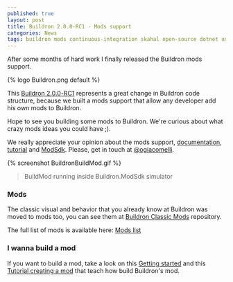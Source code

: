 ```yaml
---
published: true
layout: post
title: Buildron 2.0.0-RC1 - Mods support
categories: News
tags: buildron mods continuous-integration skahal open-source dotnet unity3d 
---
```


After some months of hard work I finally released the Buildron mods support. 

{% logo Buildron.png default %}

This [Buildron 2.0.0-RC1](https://github.com/skahal/Buildron/releases/tag/v2.0.0-RC1) represents a great change in Buildron code structure, because we built a mods support that allow any developer add his own mods to Buildron.

Hope to see you building some mods to Buildron. We're curious about what crazy mods ideas you could have ;).

We really appreciate your opinion about the mods support, [documentation](https://github.com/skahal/Buildron/wiki/Mods-introduction), [tutorial](https://github.com/skahal/Buildron/wiki/Mods-tutorial-creating-a-mod) and [ModSdk](https://github.com/skahal/Buildron/wiki/Mods-ModSdk). Please, get in touch at [@ogiacomelli](http://twitter.com/ogiacomelli).

{% screenshot BuildronBuildMod.gif %}

> BuildMod running inside Buildron.ModSdk simulator

### Mods
The classic visual and behavior that you already know at Buildron was moved to mods too, you can see them at [Buildron Classic Mods](http://github.com/skahal/Buildron-Classic-Mods) repository.

The full list of mods is available here: [Mods list](https://github.com/skahal/Buildron/wiki/Mods-Mods-list)


### I wanna build a mod
If you want to build a mod, take a look on this [Getting started](https://github.com/skahal/Buildron/wiki/mods-getting-started) and this [Tutorial creating a mod](https://github.com/skahal/Buildron/wiki/mods-tutorial-creating-a-mod) that teach how build Buildron's mod.